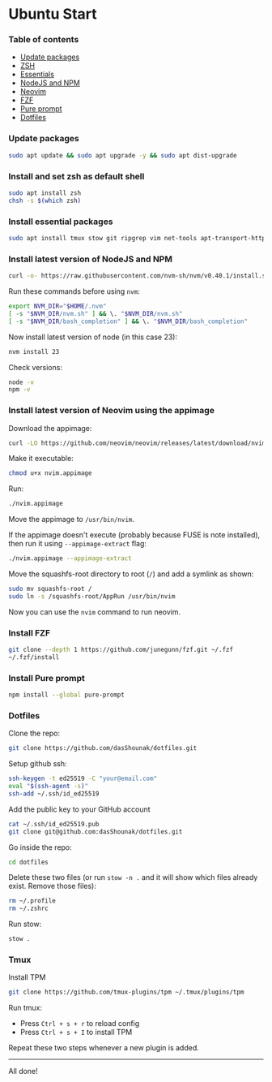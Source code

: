 # Ubuntu Start

### Table of contents

- [Update packages](#update-packages)
- [ZSH](#install-and-set-zsh-as-default-shell)
- [Essentials](#install-essential-packages)
- [NodeJS and NPM](#install-latest-version-of-nodejs-and-npm)
- [Neovim](#install-latest-version-of-neovim-using-the-appimage)
- [FZF](#install-fzf)
- [Pure prompt](#install-pure-prompt)
- [Dotfiles](#dotfiles)

### Update packages

```sh
sudo apt update && sudo apt upgrade -y && sudo apt dist-upgrade
```

### Install and set zsh as default shell

```sh
sudo apt install zsh
chsh -s $(which zsh)
```

### Install essential packages

```sh
sudo apt install tmux stow git ripgrep vim net-tools apt-transport-https ca-certificates openvpn unzip bat curl wget python3-pip python3-venv zsh-syntax-highlighting zsh-autosuggestions
```

### Install latest version of NodeJS and NPM

```sh
curl -o- https://raw.githubusercontent.com/nvm-sh/nvm/v0.40.1/install.sh | bash
```

Run these commands before using `nvm`:
```sh
export NVM_DIR="$HOME/.nvm"
[ -s "$NVM_DIR/nvm.sh" ] && \. "$NVM_DIR/nvm.sh"
[ -s "$NVM_DIR/bash_completion" ] && \. "$NVM_DIR/bash_completion"
```

Now install latest version of node (in this case 23):
```sh
nvm install 23
```

Check versions:
```sh
node -v
npm -v
```

### Install latest version of Neovim using the appimage

Download the appimage:
```sh
curl -LO https://github.com/neovim/neovim/releases/latest/download/nvim.appimage
```

Make it executable:
```sh
chmod u+x nvim.appimage
```

Run:
```sh
./nvim.appimage
```
Move the appimage to `/usr/bin/nvim`.  

If the appimage doesn't execute (probably because FUSE is note installed), then run it using `--appimage-extract` flag:
```sh
./nvim.appimage --appimage-extract
```

Move the squashfs-root directory to root (`/`) and add a symlink as shown:
```sh
sudo mv squashfs-root /
sudo ln -s /squashfs-root/AppRun /usr/bin/nvim
```

Now you can use the `nvim` command to run neovim.

### Install FZF
```sh
git clone --depth 1 https://github.com/junegunn/fzf.git ~/.fzf
~/.fzf/install
```

### Install Pure prompt
```sh
npm install --global pure-prompt
```

### Dotfiles

Clone the repo:
```sh
git clone https://github.com/dasShounak/dotfiles.git
```

Setup github ssh:
```sh
ssh-keygen -t ed25519 -C "your@email.com"
eval "$(ssh-agent -s)"
ssh-add ~/.ssh/id_ed25519
```

Add the public key to your GitHub account
```sh
cat ~/.ssh/id_ed25519.pub
git clone git@github.com:dasShounak/dotfiles.git
```

Go inside the repo:
```sh
cd dotfiles
```

Delete these two files (or run `stow -n .` and it will show which files already exist. Remove those files):
```sh
rm ~/.profile
rm ~/.zshrc
```

Run stow:
```sh
stow .
```

### Tmux
Install TPM
```sh
git clone https://github.com/tmux-plugins/tpm ~/.tmux/plugins/tpm
```
Run tmux:
- Press `Ctrl + s + r` to reload config
- Press `Ctrl + s + I` to install TPM

Repeat these two steps whenever a new plugin is added.

---

All done!
